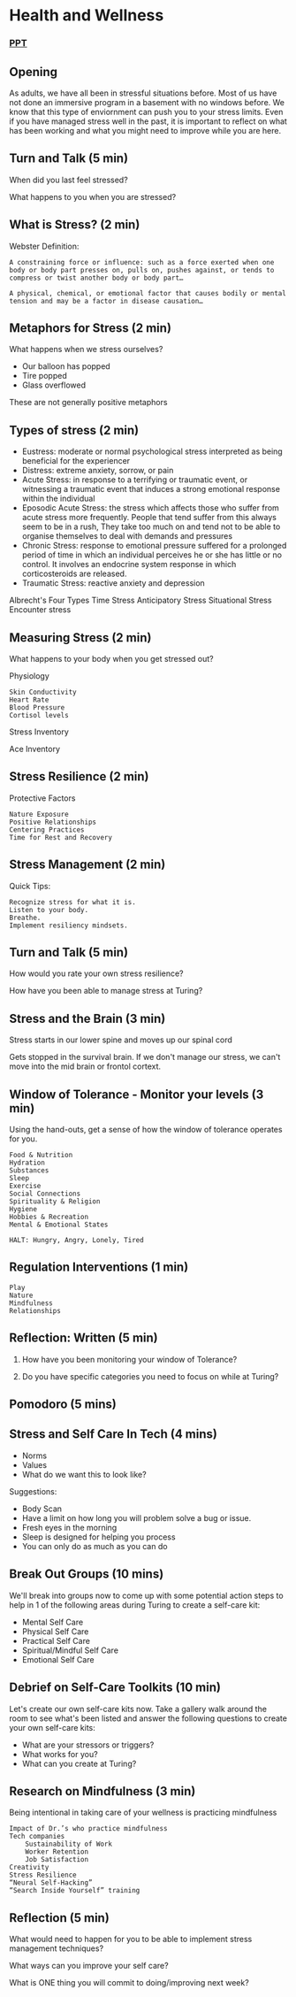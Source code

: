 # Health and Wellness

### [PPT](https://docs.google.com/presentation/d/1udbQS8rNQX0aM0dtxHerV30W7HGVGOcWfqOpDKVVcts/edit)

## Opening

As adults, we have all been in stressful situations before.  Most of us have not done an immersive program in a basement with no windows before.  We know that this type of enviornment can push you to your stress limits.  Even if you have managed stress well in the past, it is important to reflect on what has been working and what you might need to improve while you are here.


## Turn and Talk  (5 min)

When did you last feel stressed?

What happens to you when you are stressed?


## What is Stress? (2 min)

Webster Definition:
	
	A constraining force or influence: such as a force exerted when one body or body part presses on, pulls on, pushes against, or tends to compress or twist another body or body part…
	
	A physical, chemical, or emotional factor that causes bodily or mental tension and may be a factor in disease causation…

## Metaphors for Stress (2 min)

What happens when we stress ourselves?

* Our balloon has popped
* Tire popped
* Glass overflowed

These are not generally positive metaphors

##  Types of stress (2 min)

* Eustress: moderate or normal psychological stress interpreted as being beneficial for the experiencer
* Distress: extreme anxiety, sorrow, or pain
* Acute Stress:  in response to a terrifying or traumatic event, or witnessing a traumatic event that induces a strong emotional response within the individual
* Eposodic Acute Stress: the stress which affects those who suffer from acute stress more frequently. People that tend suffer from this always seem to be in a rush, They take too much on and tend not to be able to organise themselves to deal with demands and pressures
* Chronic Stress: response to emotional pressure suffered for a prolonged period of time in which an individual perceives he or she has little or no control. It involves an endocrine system response in which corticosteroids are released.
* Traumatic Stress: reactive anxiety and depression

Albrecht's Four Types
	Time Stress
	Anticipatory Stress
	Situational Stress
	Encounter stress
	
## Measuring Stress (2 min)

What happens to your body when you get stressed out?

Physiology

	Skin Conductivity
	Heart Rate
	Blood Pressure
	Cortisol levels
	
Stress Inventory

Ace Inventory

## Stress Resilience (2 min)

Protective Factors

	Nature Exposure
	Positive Relationships
	Centering Practices
	Time for Rest and Recovery

## Stress Management (2 min)

Quick Tips:

	Recognize stress for what it is.
	Listen to your body.
	Breathe.
	Implement resiliency mindsets.

## Turn and Talk (5 min)

How would you rate your own stress resilience?

How have you been able to manage stress at Turing?

## Stress and the Brain (3 min)

Stress starts in our lower spine and moves up our spinal cord

Gets stopped in the survival brain.  If we don't manage our stress, we can't move into the mid brain or frontol cortext. 

## Window of Tolerance - Monitor your levels (3 min)
Using the hand-outs, get a sense of how the window of tolerance operates for you.

	Food & Nutrition
	Hydration
	Substances
	Sleep
	Exercise
	Social Connections
	Spirituality & Religion
	Hygiene
	Hobbies & Recreation
	Mental & Emotional States
	
	HALT: Hungry, Angry, Lonely, Tired
	
## Regulation Interventions (1 min)

	Play
	Nature
	Mindfulness
	Relationships
	
## Reflection:  Written (5 min)

1) How have you been monitoring your window of Tolerance?  

2) Do you have specific categories you need to focus on while at Turing?

## Pomodoro (5 mins)

## Stress and Self Care In Tech (4 mins)

* Norms
* Values
* What do we want this to look like?

Suggestions:

* Body Scan
* Have a limit on how long you will problem solve a bug or issue.
* Fresh eyes in the morning
* Sleep is designed for helping you process
* You can only do as much as you can do

## Break Out Groups (10 mins)
We'll break into groups now to come up with some potential action steps to help in 1 of the following areas during Turing to create a self-care kit:

* Mental Self Care
* Physical Self Care
* Practical Self Care
* Spiritual/Mindful Self Care
* Emotional Self Care

## Debrief on Self-Care Toolkits (10 min)
Let's create our own self-care kits now. Take a gallery walk around the room to see what's been listed and answer the following questions to create your own self-care kits:

* What are your stressors or triggers?
* What works for you?
* What can you create at Turing?

## Research on Mindfulness (3 min)
Being intentional in taking care of your wellness is practicing mindfulness

	Impact of Dr.’s who practice mindfulness
	Tech companies
		Sustainability of Work
		Worker Retention
		Job Satisfaction
	Creativity
	Stress Resilience
	“Neural Self-Hacking”
	“Search Inside Yourself” training

## Reflection (5 min)

What would need to happen for you to be able to implement stress management techniques?

What ways can you improve your self care?

What is ONE thing you will commit to doing/improving next week?
